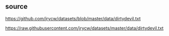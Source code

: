 ## source
https://github.com/jrycw/datasets/blob/master/data/dirtydevil.txt

https://raw.githubusercontent.com/jrycw/datasets/master/data/dirtydevil.txt